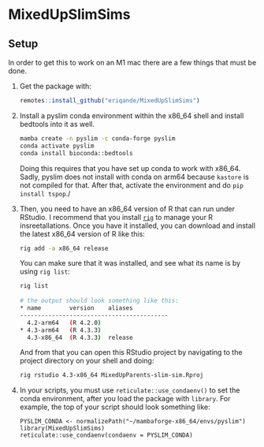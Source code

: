 # MixedUpSlimSims

## Setup

In order to get this to work on an M1 mac there are a few things that must be done.

1.  Get the package with:

    ```r
    remotes::install_github("eriqande/MixedUpSlimSims")
    ```

1.  Install a pyslim conda environment within the x86_64 shell and install bedtools into it as well.

    ```sh
    mamba create -n pyslim -c conda-forge pyslim
    conda activate pyslim
    conda install bioconda::bedtools
    ```

    Doing this requires that you have set up conda to work with x86_64. Sadly, pyslim does not install with conda on arm64 because `kastore` is not compiled for that.  After that, activate the environment and do `pip install tspop`./

2.  Then, you need to have an x86_64 version of R that can run under RStudio. I recommend that you install [`rig`](https://github.com/r-lib/rig) to manage your R insreetallations. Once you have it installed, you can download and install the latest x86_64 version of R like this:

    ```sh
    rig add -a x86_64 release
    ```

    You can make sure that it was installed, and see what its name is by using `rig list`:

    ```sh
    rig list
        
    # the output should look something like this:
    * name        version    aliases
    ------------------------------------------
      4.2-arm64   (R 4.2.0)
    * 4.3-arm64   (R 4.3.3)
      4.3-x86_64  (R 4.3.3)  release
    ```

    And from that you can open this RStudio project by navigating to the project directory on your shell and doing:

    ```sh
    rig rstudio 4.3-x86_64 MixedUpParents-slim-sim.Rproj
    ```

3.  In your scripts, you must use `reticulate::use_condaenv()` to set the conda environment, after
    you load the package with `library`.  For example, the top of your script should look something
    like:
    
    ```
    PYSLIM_CONDA <- normalizePath("~/mambaforge-x86_64/envs/pyslim")
    library(MixedUpSlimSims)
    reticulate::use_condaenv(condaenv = PYSLIM_CONDA)
    
    ```

